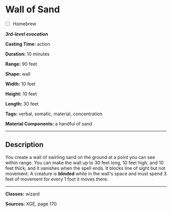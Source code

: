 # Wall of Sand

- [ ] Homebrew

***3rd-level evocation***

**Casting Time:** action

**Duration:** 10 minutes

**Range:** 90 feet

**Shape:** wall

**Width:** 10 feet

**Height:** 10 feet

**Length:** 30 feet

**Tags:** verbal, somatic, material, concentration

**Material Components:** a handful of sand

---

## Description
You create a wall of swirling sand on the ground at a point you can see within range. You can make the wall up to 30 feet long, 10 feet high, and 10 feet thick, and it vanishes when the spell ends. It blocks line of sight but not movement. A creature is **blinded** while in the wall's space and must spend 3 feet of movement for every 1 foot it moves there.

---

**Classes:** wizard

**Sources:** XGE, page 170
